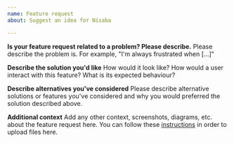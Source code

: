 ```yaml
---
name: Feature request
about: Suggest an idea for Nisaba

---
```


**Is your feature request related to a problem? Please describe.**
Please describe the problem is. For example, "I'm always frustrated when [...]"

**Describe the solution you'd like**
How would it look like? How would a user interact with this feature? What is its expected behaviour?

**Describe alternatives you've considered**
Please describe alternative solutions or features you've considered and why you would preferred the solution described above.

**Additional context**
Add any other context, screenshots, diagrams, etc. about the feature request here. You can follow these [instructions](https://docs.github.com/en/github/writing-on-github/working-with-advanced-formatting/attaching-files) in order to upload files here.
